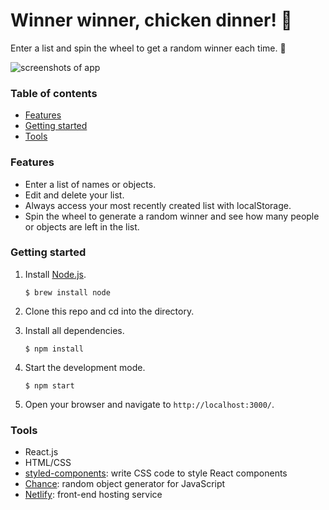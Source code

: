 # Winner winner, chicken dinner! 🐓
Enter a list and spin the wheel to get a random winner each time. 🔮

![screenshots of app](https://i.imgur.com/0kOYPoj.png)

### Table of contents
* [Features](#features)
* [Getting started](#getting-started)
* [Tools](#tools)

<a name="features"/>

### Features
* Enter a list of names or objects.
* Edit and delete your list.
* Always access your most recently created list with localStorage.
* Spin the wheel to generate a random winner and see how many people or objects are left in the list. 

<a name="getting-started"/>

### Getting started
1. Install [Node.js](https://www.npmjs.com/get-npm).

    ```$ brew install node```

2. Clone this repo and cd into the directory.
3. Install all dependencies.

    ```$ npm install```

4. Start the development mode.

    ```$ npm start```
    
5. Open your browser and navigate to `http://localhost:3000/`.

<a name="tools"/>

### Tools
* React.js
* HTML/CSS
* [styled-components](https://styled-components.com): write CSS code to style React components
* [Chance](https://chancejs.com/index.html): random object generator for JavaScript
* [Netlify](https://www.netlify.com): front-end hosting service 
